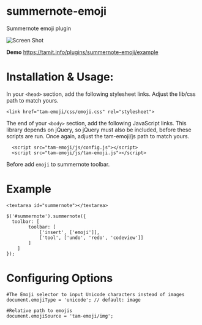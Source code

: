 # summernote-emoji
Summernote emoji plugin

![Screen Shot](https://tamit.info/plugins/summernote-emoji/example/ScreenShot-tam-emoji.png)

**Demo** https://tamit.info/plugins/summernote-emoji/example
# Installation & Usage:
In your ```<head>``` section, add the following stylesheet links. Adjust the lib/css path to match yours.
```
<link href="tam-emoji/css/emoji.css" rel="stylesheet">
```
The end of your ```<body>``` section, add the following JavaScript links. This library depends on jQuery, so jQuery must also be included, before these scripts are run. Once again, adjust the tam-emoji/js path to match yours.
```
  <script src="tam-emoji/js/config.js"></script>
  <script src="tam-emoji/js/tam-emoji.js"></script>
```
Before add ```emoji``` to summernote toolbar.

# Example
```
<textarea id="summernote"></textarea>
```
```
$('#summernote').summernote({
  toolbar: [
		toolbar: [
            ['insert', ['emoji']],
            ['tool', ['undo', 'redo', 'codeview']]
        ]
	]
});
```

# Configuring Options
```
#The Emoji selector to input Unicode characters instead of images
document.emojiType = 'unicode'; // default: image

#Relative path to emojis
document.emojiSource = 'tam-emoji/img';
```
